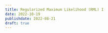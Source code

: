 ```yaml
---
title: Regularized Maximum Likelihood (RML) I
date: 2022-10-19
publishdate: 2022-08-21
draft: true
---
```


